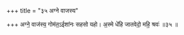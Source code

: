 +++
title = "३५ अग्ने वाजस्य"

+++
अग्ने॒ वाज॑स्य॒ गोम॑त॒ऽईशा॑नः सहसो यहो। अ॒स्मे धे॑हि जातवेदो॒ महि॒ श्रवः॑ ॥३५ ॥